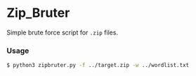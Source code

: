 # Zip_Bruter
Simple brute force script for `.zip` files.

### Usage
```bash
$ python3 zipbruter.py -f ../target.zip -w ../wordlist.txt
```
